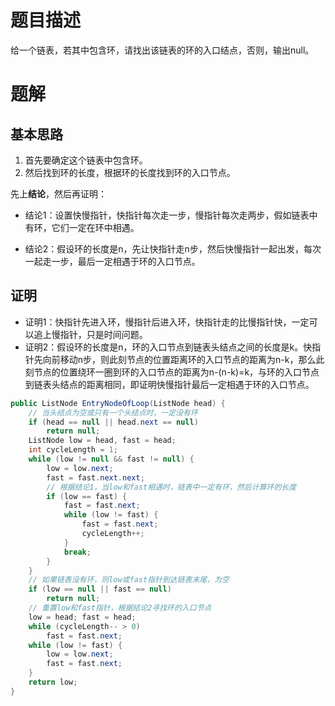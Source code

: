 # 题目描述

给一个链表，若其中包含环，请找出该链表的环的入口结点，否则，输出null。

# 题解

## 基本思路

1. 首先要确定这个链表中包含环。
2. 然后找到环的长度，根据环的长度找到环的入口节点。

先上**结论**，然后再证明：

- 结论1：设置快慢指针，快指针每次走一步，慢指针每次走两步，假如链表中有环，它们一定在环中相遇。

- 结论2：假设环的长度是n，先让快指针走n步，然后快慢指针一起出发，每次一起走一步，最后一定相遇于环的入口节点。

## 证明

- 证明1：快指针先进入环，慢指针后进入环，快指针走的比慢指针快，一定可以追上慢指针，只是时间问题。
- 证明2：假设环的长度是n，环的入口节点到链表头结点之间的长度是k。快指针先向前移动n步，则此刻节点的位置距离环的入口节点的距离为n-k，那么此刻节点的位置绕环一圈到环的入口节点的距离为n-(n-k)=k，与环的入口节点到链表头结点的距离相同，即证明快慢指针最后一定相遇于环的入口节点。

```java
public ListNode EntryNodeOfLoop(ListNode head) {
    // 当头结点为空或只有一个头结点时，一定没有环
    if (head == null || head.next == null)
        return null;
    ListNode low = head, fast = head;
    int cycleLength = 1;
    while (low != null && fast != null) {
        low = low.next;
        fast = fast.next.next;
        // 根据结论1，当low和fast相遇时，链表中一定有环，然后计算环的长度
        if (low == fast) {
            fast = fast.next;
            while (low != fast) {
                fast = fast.next;
                cycleLength++;
            }
            break;
        }
    }
    // 如果链表没有环，则low或fast指针到达链表末尾，为空
    if (low == null || fast == null)
        return null;
    // 重置low和fast指针，根据结论2寻找环的入口节点
    low = head; fast = head;
    while (cycleLength-- > 0)
        fast = fast.next;
    while (low != fast) {
        low = low.next;
        fast = fast.next;
    }
    return low;
}
```